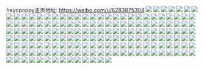 heyopoppy主页地址: https://weibo.com/u/6283875304 
![](https://wx4.sinaimg.cn/mw2000/006Rgv1uly1h921kpwricj31o0280u0x.jpg) 
![](https://wx4.sinaimg.cn/mw2000/006Rgv1uly1h921kqz1mlj31o0280e81.jpg) 
![](https://wx4.sinaimg.cn/mw2000/006Rgv1uly1h921kt0odcj31o02801ky.jpg) 
![](https://wx4.sinaimg.cn/mw2000/006Rgv1uly1h921kwrtuqj31o0280b2a.jpg) 
![](https://wx4.sinaimg.cn/mw2000/006Rgv1uly1h921l209e1j31o02807wi.jpg) 
![](https://wx4.sinaimg.cn/mw2000/006Rgv1uly1h921knjmmjj32c0340qv6.jpg) 
![](https://wx4.sinaimg.cn/mw2000/006Rgv1uly1h921kvhd3dj31o0280npe.jpg) 
![](https://wx4.sinaimg.cn/mw2000/006Rgv1uly1h921kyu7ehj31o02807wi.jpg) 
![](https://wx4.sinaimg.cn/mw2000/006Rgv1uly1h921kmfsmqj31o0280u0x.jpg) 
![](https://wx4.sinaimg.cn/mw2000/006Rgv1uly1h921l03y28j31kw2dc1ky.jpg) 
![](https://wx4.sinaimg.cn/mw2000/006Rgv1uly1h877oef8izj30u0190h1o.jpg) 
![](https://wx4.sinaimg.cn/mw2000/006Rgv1uly1h877ogs8jvj30u0190wum.jpg) 
![](https://wx4.sinaimg.cn/mw2000/006Rgv1uly1h877o5qd8mj30u0190k5k.jpg) 
![](https://wx4.sinaimg.cn/mw2000/006Rgv1uly1h877ohi280j30u019u4bt.jpg) 
![](https://wx4.sinaimg.cn/mw2000/006Rgv1uly1h877oftm0rj30u0190k4v.jpg) 
![](https://wx4.sinaimg.cn/mw2000/006Rgv1uly1h877o6y4pmj30u0190n4t.jpg) 
![](https://wx4.sinaimg.cn/mw2000/006Rgv1uly1h877oa046lj30u0190dom.jpg) 
![](https://wx4.sinaimg.cn/mw2000/006Rgv1uly1h877ob3qcoj30u0190tgx.jpg) 
![](https://wx4.sinaimg.cn/mw2000/006Rgv1uly1h877o7hmmyj30u0190ahs.jpg) 
![](https://wx4.sinaimg.cn/mw2000/006Rgv1uly1h877o98cunj30u0190qbf.jpg) 
![](https://wx4.sinaimg.cn/mw2000/006Rgv1uly1h877o6fw8ij30u0190gtw.jpg) 
![](https://wx4.sinaimg.cn/mw2000/006Rgv1uly1h877oajo0aj30u0190jze.jpg) 
![](https://wx4.sinaimg.cn/mw2000/006Rgv1uly1h877ohzk56j30u0190jzv.jpg) 
![](https://wx4.sinaimg.cn/mw2000/006Rgv1uly1h877obvwzwj30u01907gp.jpg) 
![](https://wx4.sinaimg.cn/mw2000/006Rgv1uly1h877ocdeewj30u0190n82.jpg) 
![](https://wx4.sinaimg.cn/mw2000/006Rgv1uly1h877ocw70fj30u0190tkq.jpg) 
![](https://wx4.sinaimg.cn/mw2000/006Rgv1uly1h877oit7pzj31900u07gt.jpg) 
![](https://wx4.sinaimg.cn/mw2000/006Rgv1uly1h877ojdjjsj30u019048w.jpg) 
![](https://wx4.sinaimg.cn/mw2000/006Rgv1uly1h7yx5yo3ymj31kw2dcb2a.jpg) 
![](https://wx4.sinaimg.cn/mw2000/006Rgv1uly1h7yx2wnh5xj31kw2dc7wi.jpg) 
![](https://wx4.sinaimg.cn/mw2000/006Rgv1uly1h7yx6n6mf5j31kw2dchdu.jpg) 
![](https://wx4.sinaimg.cn/mw2000/006Rgv1uly1h7yx5j6ijxj31kw2dce82.jpg) 
![](https://wx4.sinaimg.cn/mw2000/006Rgv1uly1h7foafydbsj32682wakjm.jpg) 
![](https://wx4.sinaimg.cn/mw2000/006Rgv1uly1h74w2xlzqpj316o1kwb29.jpg) 
![](https://wx4.sinaimg.cn/mw2000/006Rgv1uly1h74w3ty3ogj32c0340788.jpg) 
![](https://wx4.sinaimg.cn/mw2000/006Rgv1ugy1gbz8yo5j7vj33402c0hdt.jpg) 
![](https://wx4.sinaimg.cn/mw2000/006Rgv1ugy1gbz8yrintzj33402c0kjl.jpg) 
![](https://wx4.sinaimg.cn/mw2000/006Rgv1ugy1gbz8yv7qygj33402c0hdt.jpg) 
![](https://wx4.sinaimg.cn/mw2000/006Rgv1ugy1gavaim6rm1j30n01dsu10.jpg) 
![](https://wx4.sinaimg.cn/mw2000/006Rgv1uly1g4tp5q416pj32c02c0kjm.jpg) 
![](https://wx4.sinaimg.cn/mw2000/006Rgv1ugy1g4axajuomsj30ci0glgmu.jpg) 
![](https://wx4.sinaimg.cn/mw2000/006Rgv1ugy1g494p4t9f0j32c02c0kjl.jpg) 
![](https://wx4.sinaimg.cn/mw2000/006Rgv1ugy1g425xnvidnj30au08c3z6.jpg) 
![](https://wx4.sinaimg.cn/mw2000/006Rgv1ugy1g40v0g29o6j32c02c04qp.jpg) 
![](https://wx4.sinaimg.cn/mw2000/006Rgv1ugy1g40v1d8ls3j31ds0n07wi.jpg) 
![](https://wx4.sinaimg.cn/mw2000/006Rgv1ugy1g40v1f4nn3j32c02c01kx.jpg) 
![](https://wx4.sinaimg.cn/mw2000/006Rgv1ugy1g40v1k8wvyj31ds0n04qs.jpg) 
![](https://wx4.sinaimg.cn/mw2000/006Rgv1ugy1g3yfrzlv5nj31400u07wh.jpg) 
![](https://wx4.sinaimg.cn/mw2000/006Rgv1ugy1g3yfs9xjs5j30u01404qp.jpg) 
![](https://wx4.sinaimg.cn/mw2000/006Rgv1ugy1g3xbc4kpkjj32c03401ky.jpg) 
![](https://wx4.sinaimg.cn/mw2000/006Rgv1ugy1g3lw5tzg4ej30n01dse3i.jpg) 
![](https://wx4.sinaimg.cn/mw2000/006Rgv1uly1g3dd5vub8tj30u00suwiv.jpg) 
![](https://wx4.sinaimg.cn/mw2000/006Rgv1uly1g35r1loaq8j31sc2ds1dp.jpg) 
![](https://wx4.sinaimg.cn/mw2000/006Rgv1uly1g35r1n4613j31o02801kx.jpg) 
![](https://wx4.sinaimg.cn/mw2000/006Rgv1uly1g35r1oehblj31o0280hdt.jpg) 
![](https://wx4.sinaimg.cn/mw2000/006Rgv1uly1g35r1pxstlj31o0280npd.jpg) 
![](https://wx4.sinaimg.cn/mw2000/006Rgv1uly1g35r1rkrumj32c02c0b04.jpg) 
![](https://wx4.sinaimg.cn/mw2000/006Rgv1uly1g35r1tn2iej32c02c07wh.jpg) 
![](https://wx4.sinaimg.cn/mw2000/006Rgv1uly1g35r1w3a0tj31o02801ky.jpg) 
![](https://wx4.sinaimg.cn/mw2000/006Rgv1uly1g35r1l1iidj31o0280b29.jpg) 
![](https://wx4.sinaimg.cn/mw2000/006Rgv1uly1g2vju621t8j31hc0u0n0v.jpg) 
![](https://wx4.sinaimg.cn/mw2000/006Rgv1uly1g2vju6afndj31hc0u078m.jpg) 
![](https://wx4.sinaimg.cn/mw2000/006Rgv1uly1g2vju5ss91j31gs0u0772.jpg) 
![](https://wx4.sinaimg.cn/mw2000/006Rgv1uly1g2vju6gs8qj31h30u0n0v.jpg) 
![](https://wx4.sinaimg.cn/mw2000/006Rgv1uly1g2vju6r4tgj31gy0u0431.jpg) 
![](https://wx4.sinaimg.cn/mw2000/006Rgv1uly1g2bkjoum4jj32c02c0kjl.jpg) 
![](https://wx4.sinaimg.cn/mw2000/006Rgv1uly1g2acdj6ojyj32c0340hdu.jpg) 
![](https://wx4.sinaimg.cn/mw2000/006Rgv1uly1g2aao7la4aj32c0340kjp.jpg) 
![](https://wx4.sinaimg.cn/mw2000/006Rgv1uly1g29k6sde4nj31ds0n0kjm.jpg) 
![](https://wx4.sinaimg.cn/mw2000/006Rgv1uly1g28b4k86k9j30j60j1jtq.jpg) 
![](https://wx4.sinaimg.cn/mw2000/006Rgv1uly1g24t9mm3wsj31ds0n04qr.jpg) 
![](https://wx4.sinaimg.cn/mw2000/006Rgv1uly1g24t9q5yovj31ds0n0hdv.jpg) 
![](https://wx4.sinaimg.cn/mw2000/006Rgv1uly1g24t9s40hej31ds0n0b2a.jpg) 
![](https://wx4.sinaimg.cn/mw2000/006Rgv1uly1g24t9u1zu6j31ds0n0hdu.jpg) 
![](https://wx4.sinaimg.cn/mw2000/006Rgv1uly1g24t9kgjm0j31ds0n0npe.jpg) 
![](https://wx4.sinaimg.cn/mw2000/006Rgv1uly1g24t9vppdbj31ds0n0e82.jpg) 
![](https://wx4.sinaimg.cn/mw2000/006Rgv1uly1g24t9xl55aj31ds0n0u0y.jpg) 
![](https://wx4.sinaimg.cn/mw2000/006Rgv1uly1g24ta0hbrij31ds0n0x6q.jpg) 
![](https://wx4.sinaimg.cn/mw2000/006Rgv1uly1g24ta3hhcbj31ds0n0qv6.jpg) 
![](https://wx4.sinaimg.cn/mw2000/006Rgv1uly1g24n9h27vrj30u0140k0q.jpg) 
![](https://wx4.sinaimg.cn/mw2000/006Rgv1uly1g24n9is2atj31400u0131.jpg) 
![](https://wx4.sinaimg.cn/mw2000/006Rgv1uly1g23955ovfmj31ds0n00wd.jpg) 
![](https://wx4.sinaimg.cn/mw2000/006Rgv1uly1g235sh0m8qj31ds0n0hdu.jpg) 
![](https://wx4.sinaimg.cn/mw2000/006Rgv1uly1g235sixaj2j31ds0n0e82.jpg) 
![](https://wx4.sinaimg.cn/mw2000/006Rgv1uly1g235se0f8cj31ds0n04qq.jpg) 
![](https://wx4.sinaimg.cn/mw2000/006Rgv1uly1g235sm48cij31ds0n07wi.jpg) 
![](https://wx4.sinaimg.cn/mw2000/006Rgv1uly1g235smh4qqj30u00u0tbt.jpg) 
![](https://wx4.sinaimg.cn/mw2000/006Rgv1uly1g1xgjup2lvj30n01ds7wh.jpg) 
![](https://wx4.sinaimg.cn/mw2000/006Rgv1uly1g1vdvf135tj31400u07wh.jpg) 
![](https://wx4.sinaimg.cn/mw2000/006Rgv1uly1g1vdwlixa8j31400u04qp.jpg) 
![](https://wx4.sinaimg.cn/mw2000/006Rgv1uly1g1t0tu291uj32ps1j0e81.jpg) 
![](https://wx4.sinaimg.cn/mw2000/006Rgv1uly1g1t0u19vu1j32ps1j0e81.jpg) 
![](https://wx4.sinaimg.cn/mw2000/006Rgv1uly1g1t0u8ssgaj32ps1j0e81.jpg) 
![](https://wx4.sinaimg.cn/mw2000/006Rgv1uly1g1t0tm4lj0j33402c0hdt.jpg) 
![](https://wx4.sinaimg.cn/mw2000/006Rgv1uly1g1sxf0htl5j30u00u07wh.jpg) 
![](https://wx4.sinaimg.cn/mw2000/006Rgv1uly1g1sw6xy306j30u00u0q66.jpg) 
![](https://wx4.sinaimg.cn/mw2000/006Rgv1uly1g1sjcs9517j32c02c01kx.jpg) 
![](https://wx4.sinaimg.cn/mw2000/006Rgv1uly1g1rz199hbfj30j60j6dgx.jpg) 
![](https://wx4.sinaimg.cn/mw2000/006Rgv1ugy1g1rvpc9o4lj30ee0autek.jpg) 
![](https://wx4.sinaimg.cn/mw2000/006Rgv1ugy1g1rpxr4o4vj31ds0n07wk.jpg) 
![](https://wx4.sinaimg.cn/mw2000/006Rgv1ugy1g1rpxv56zhj31ds0n01l0.jpg) 
![](https://wx4.sinaimg.cn/mw2000/006Rgv1ugy1g1rpxn07bhj31ds0n07wj.jpg) 
![](https://wx4.sinaimg.cn/mw2000/006Rgv1uly1g1pkuvq0gkj330u29m7wi.jpg) 
![](https://wx4.sinaimg.cn/mw2000/006Rgv1uly1g1o0lumtmbj31ds0n07wj.jpg) 
![](https://wx4.sinaimg.cn/mw2000/006Rgv1ugy1g1mflyn3iqj31ds0n07wj.jpg) 
![](https://wx4.sinaimg.cn/mw2000/006Rgv1ugy1g19ov2nhyrj30dk0dgwkd.jpg) 
![](https://wx4.sinaimg.cn/mw2000/006Rgv1ugy1g19ov0cqsfj30n00kuq4q.jpg) 
![](https://wx4.sinaimg.cn/mw2000/006Rgv1ugy1g190ql3amoj30jz0j0q3t.jpg) 
![](https://wx4.sinaimg.cn/mw2000/006Rgv1ugy1g179fqmo32j32c0340x6p.jpg) 
![](https://wx4.sinaimg.cn/mw2000/006Rgv1ugy1g176scup82j30n01dsqif.jpg) 
![](https://wx4.sinaimg.cn/mw2000/006Rgv1ugy1g176sowjbcj32c0340x6q.jpg) 
![](https://wx4.sinaimg.cn/mw2000/006Rgv1ugy1g17709z60gj31o01o0e81.jpg) 
![](https://wx4.sinaimg.cn/mw2000/006Rgv1ugy1g1770bc1f0j30n01ds16t.jpg) 
![](https://wx4.sinaimg.cn/mw2000/006Rgv1ugy1g1771njbjbj31ds0n07wl.jpg) 
![](https://wx4.sinaimg.cn/mw2000/006Rgv1ugy1g1771qzfm0j31ds0n01l1.jpg) 
![](https://wx4.sinaimg.cn/mw2000/006Rgv1ugy1g1771sb6bcj31o0280e81.jpg) 
![](https://wx4.sinaimg.cn/mw2000/006Rgv1ugy1g177249hnkj30u00u0b29.jpg) 
![](https://wx4.sinaimg.cn/mw2000/006Rgv1ugy1g1771hy7toj30u00u07eh.jpg) 
![](https://wx4.sinaimg.cn/mw2000/006Rgv1ugy1g169nkytcvj31ds0n0x6q.jpg) 
![](https://wx4.sinaimg.cn/mw2000/006Rgv1ugy1g169nh4826j31ds0n0e83.jpg) 
![](https://wx4.sinaimg.cn/mw2000/006Rgv1ugy1g169npr5ppj31ds0n0kjn.jpg) 
![](https://wx4.sinaimg.cn/mw2000/006Rgv1ugy1g168v4fy9oj31ds0n07wl.jpg) 
![](https://wx4.sinaimg.cn/mw2000/006Rgv1ugy1g153yr8qggj30n00u4436.jpg) 
![](https://wx4.sinaimg.cn/mw2000/006Rgv1ugy1g11lqw8nfoj30n00ku407.jpg) 
![](https://wx4.sinaimg.cn/mw2000/006Rgv1ugy1g11lqvv02yj30u00u0wtd.jpg) 
![](https://wx4.sinaimg.cn/mw2000/006Rgv1ugy1g0vsf6e2s1j306o06oq3d.jpg) 
![](https://wx4.sinaimg.cn/mw2000/006Rgv1ugy1g0vshbq2loj30n01dsapg.jpg) 
![](https://wx4.sinaimg.cn/mw2000/006Rgv1ugy1g0ti81ui15j30n00u478g.jpg) 
![](https://wx4.sinaimg.cn/mw2000/006Rgv1ugy1g0ti6iyvv3j31ds0n0e83.jpg) 
![](https://wx4.sinaimg.cn/mw2000/006Rgv1ugy1g0ti6crv8dj31ds0n0npf.jpg) 
![](https://wx4.sinaimg.cn/mw2000/006Rgv1ugy1g0ti6pplc9j31ds0n0x6r.jpg) 
![](https://wx4.sinaimg.cn/mw2000/006Rgv1ugy1g0sb7cu0e3j30n00wmq8f.jpg) 
![](https://wx4.sinaimg.cn/mw2000/006Rgv1ugy1g0rk090s2vj30en0engsm.jpg) 
![](https://wx4.sinaimg.cn/mw2000/006Rgv1ugy1g0ngz2az5kj31o01o0npd.jpg) 
![](https://wx4.sinaimg.cn/mw2000/006Rgv1ugy1g0n5lf9s3vj30n00u4wij.jpg) 
![](https://wx4.sinaimg.cn/mw2000/006Rgv1ugy1g0mm7997psj30n00xajul.jpg) 
![](https://wx4.sinaimg.cn/mw2000/006Rgv1ugy1g0mm98rifxj30f00piwgv.jpg) 
![](https://wx4.sinaimg.cn/mw2000/006Rgv1uly1g0le7mosjsj30n00u4af7.jpg) 
![](https://wx4.sinaimg.cn/mw2000/006Rgv1ugy1g0k1kq0q7wj30n00xaq6x.jpg) 
![](https://wx4.sinaimg.cn/mw2000/006Rgv1ugy1g0ixd5w10qj30u00eyjtf.jpg) 
![](https://wx4.sinaimg.cn/mw2000/006Rgv1ugy1g0ixfgz9rcj30u01bi45e.jpg) 
![](https://wx4.sinaimg.cn/mw2000/006Rgv1ugy1fxnm1vm73fj32c02c01fk.jpg) 
![](https://wx4.sinaimg.cn/mw2000/006Rgv1ugy1fxnm1wohulj31o027vkfh.jpg) 
![](https://wx4.sinaimg.cn/mw2000/006Rgv1ugy1fxnm1tqwvuj32c02c0tth.jpg) 
![](https://wx4.sinaimg.cn/mw2000/006Rgv1ugy1fxnm1xeh9pj31sg2dstzz.jpg) 
![](https://wx4.sinaimg.cn/mw2000/006Rgv1ugy1fxnm1y7p6wj31sg2dsb0a.jpg) 
![](https://wx4.sinaimg.cn/mw2000/006Rgv1ugy1fxnm1yz2bej31sg2dstz5.jpg) 
![](https://wx4.sinaimg.cn/mw2000/006Rgv1ugy1fx4elzedejj30hs0gngme.jpg) 
![](https://wx4.sinaimg.cn/mw2000/006Rgv1ugy1fwrv31m9xwj327v1o0kjm.jpg) 
![](https://wx4.sinaimg.cn/mw2000/006Rgv1ugy1fwrv2xoosgj327v1o0kjm.jpg) 
![](https://wx4.sinaimg.cn/mw2000/006Rgv1ugy1fwjrj1wgrdj31120kuu0y.jpg) 
![](https://wx4.sinaimg.cn/mw2000/006Rgv1ugy1fwjrj3hscnj31120kux6q.jpg) 
![](https://wx4.sinaimg.cn/mw2000/006Rgv1ugy1fwjrj55zldj31120ku7wj.jpg) 
![](https://wx4.sinaimg.cn/mw2000/006Rgv1ugy1fwjrj6u41aj31120ku7wj.jpg) 
![](https://wx4.sinaimg.cn/mw2000/006Rgv1ugy1fwjrj09nipj31120ku4qr.jpg) 
![](https://wx4.sinaimg.cn/mw2000/006Rgv1ugy1fw8r85a6ffj31120kuhdv.jpg) 
![](https://wx4.sinaimg.cn/mw2000/006Rgv1ugy1fw8r8bzym1j31120ku1kz.jpg) 
![](https://wx4.sinaimg.cn/mw2000/006Rgv1ugy1fw6bxdzvb2j31hc14046n.jpg) 
![](https://wx4.sinaimg.cn/mw2000/006Rgv1ugy1fw6bxfdvczj31hc140n85.jpg) 
![](https://wx4.sinaimg.cn/mw2000/006Rgv1ugy1fw6bxgdbujj31hc140ahu.jpg) 
![](https://wx4.sinaimg.cn/mw2000/006Rgv1ugy1fw6bxh97mmj31hc140jzj.jpg) 
![](https://wx4.sinaimg.cn/mw2000/006Rgv1ugy1fvv60pfhjaj30mo0lq76n.jpg) 
![](https://wx4.sinaimg.cn/mw2000/006Rgv1ugy1fvr9zjosczj327v1o04qg.jpg) 
![](https://wx4.sinaimg.cn/mw2000/006Rgv1ugy1fvr9zlhdkbj327v1o04pq.jpg) 
![](https://wx4.sinaimg.cn/mw2000/006Rgv1ugy1fvr9zo3wf8j327v1o0b0k.jpg) 
![](https://wx4.sinaimg.cn/mw2000/006Rgv1ugy1fvr9zqs90ij327v1o04q0.jpg) 
![](https://wx4.sinaimg.cn/mw2000/006Rgv1ugy1fvr9ztbphnj327v1o01kx.jpg) 
![](https://wx4.sinaimg.cn/mw2000/006Rgv1ugy1fvr9zvl5x3j327v1o0qv0.jpg) 
![](https://wx4.sinaimg.cn/mw2000/006Rgv1ugy1fvqofy3nocj32c0340b2a.jpg) 
![](https://wx4.sinaimg.cn/mw2000/006Rgv1ugy1fvqog07quxj32c0340npd.jpg) 
![](https://wx4.sinaimg.cn/mw2000/006Rgv1ugy1fvqog2yguwj32c0340kjl.jpg) 

